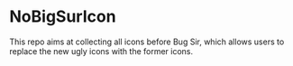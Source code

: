 # NoBigSurIcon
This repo aims at collecting all icons before Bug Sir, which allows users to replace the new ugly icons with the former icons.
